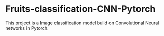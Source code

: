 # Fruits-classification-CNN-Pytorch
This project is a Image classification model build on Convolutional Neural networks in Pytorch.
